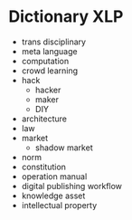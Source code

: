 Dictionary XLP
========
- trans disciplinary
- meta language
- computation
- crowd learning
- hack
  - hacker
  - maker
  - DIY
- architecture
- law
- market
  - shadow market
- norm
- constitution
- operation manual
- digital publishing workflow
- knowledge asset
- intellectual property